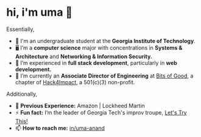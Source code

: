 # hi, i'm uma 👋  

Essentially,
- 🍎 I'm an undergraduate student at the **Georgia Institute of Technology**.
- 🖥️ I’m a **computer science** major with concentrations in **Systems & Architecture** and **Networking & Information Security.**  
- 🔭 I’m experienced in **full stack development**, particularly in **web development.**  
- 💼 I’m currently an **Associate Director of Engineering** at [Bits of Good](https://bitsofgood.org/), a chapter of [Hack4Impact](https://hack4impact.org/), a 501(c)(3) non-profit.  

Additionally,
- 🤵 **Previous Experience:** Amazon | Lockheed Martin
- ⚡ **Fun fact:** I’m the leader of Georgia Tech's improv troupe, [Let's Try This!](https://www.letstrythis.org/)  
- 📫 **How to reach me:** [in/uma-anand](https://linkedin.com/in/uma-anand)  


<!--
**uma-anand/uma-anand** is a ✨ _special_ ✨ repository because its `README.md` (this file) appears on your GitHub profile.

Here are some ideas to get you started:

- 🔭 I’m currently working on ...
- 🌱 I’m currently learning ...
- 👯 I’m looking to collaborate on ...
- 🤔 I’m looking for help with ...
- 💬 Ask me about ...
- 📫 How to reach me: ...
- 😄 Pronouns: ...
- ⚡ Fun fact: ...
-->
